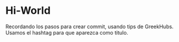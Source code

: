 # Hi-World
Recordando los pasos para crear commit, usando tips de GreekHubs.
Usamos el hashtag para que aparezca como titulo.
